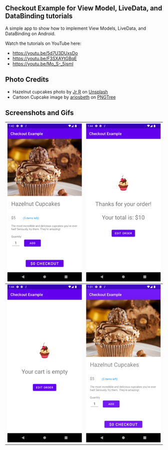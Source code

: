 ## Checkout Example for View Model, LiveData, and DataBinding tutorials
A simple app to show how to implement View Models, LiveData, and DataBinding on Android.

Watch the tutorials on YouTube here:

- https://youtu.be/5d7U3DUxsDo
- https://youtu.be/F3SXAYtGBqE
- https://youtu.be/Mo_S-_5jsmI

## Photo Credits
- Hazelnut cupcakes photo by [Jr R](https://unsplash.com/@wachalala?utm_source=unsplash&utm_medium=referral&utm_content=creditCopyText) on [Unsplash](https://unsplash.com/photos/90HdOlGbjck?utm_source=unsplash&utm_medium=referral&utm_content=creditCopyText)
- Cartoon Cupcake image by [ariosbeth](https://pngtree.com/freepng/cartoon-cupcake-for-birthday-decoration_5314854.html) on [PNGTree](https://pngtree.com/)

## Screenshots and Gifs
| <img src="./screenshots/product-detail-fragment.png" width=300> |<img src="./screenshots/shopping-cart-fragment.png" width=300>|
|-----------------------------------------------------------------| --- |
| <img src="./screenshots/empty_cart.png" width=300>              |<img src="./screenshots/checkout-example.gif" width=300>|
